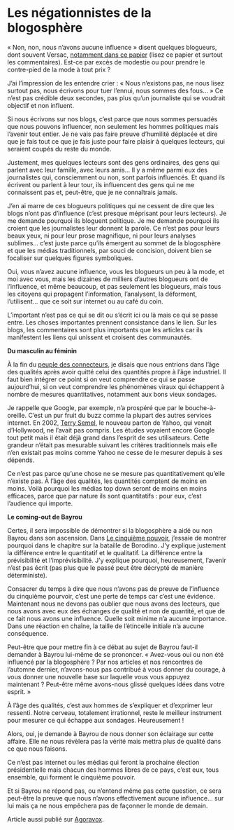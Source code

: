 # Les négationnistes de la blogosphère

« Non, non, nous n’avons aucune influence » disent quelques blogueurs, dont souvent Versac, [notamment dans ce papier](http://2007.blog.20minutes.fr/archive/2007/02/26/bayrou-le-d%C3%A9collage-a-eu-lieu.html) (lisez ce papier et surtout les commentaires). Est-ce par excès de modestie ou pour prendre le contre-pied de la mode à tout prix ?

J’ai l’impression de les entendre crier : « Nous n’existons pas, ne nous lisez surtout pas, nous écrivons pour tuer l’ennui, nous sommes des fous… » Ce n’est pas crédible deux secondes, pas plus qu’un journaliste qui se voudrait objectif et non influent.

Si nous écrivons sur nos blogs, c’est parce que nous sommes persuadés que nous pouvons influencer, non seulement les hommes politiques mais l’avenir tout entier. Je ne vais pas faire preuve d’humilité déplacée et dire que je fais tout ce que je fais juste pour faire plaisir à quelques lecteurs, qui seraient coupés du reste du monde.

Justement, mes quelques lecteurs sont des gens ordinaires, des gens qui parlent avec leur famille, avec leurs amis… Il y a même parmi eux des journalistes qui, consciemment ou non, sont parfois influencés. Et quand ils écrivent ou parlent à leur tour, ils influencent des gens qui ne me connaissent pas et, peut-être, que je ne connaîtrais jamais.

J’en ai marre de ces blogueurs politiques qui ne cessent de dire que les blogs n’ont pas d’influence (c’est presque méprisant pour leurs lecteurs). Je me demande pourquoi ils bloguent politique. Je me demande pourquoi ils croient que les journalistes leur donnent la parole. Ce n’est pas pour leurs beaux yeux, ni pour leur prose magnifique, ni pour leurs analyses sublimes… c’est juste parce qu’ils émergent au sommet de la blogosphère et que les médias traditionnels, par souci de concision, doivent bien se focaliser sur quelques figures symboliques.

Oui, vous n’avez aucune influence, vous les blogueurs un peu à la mode, et moi avec vous, mais les dizaines de milliers d’autres blogueurs ont de l’influence, et même beaucoup, et pas seulement les blogueurs, mais tous les citoyens qui propagent l’information, l’analysent, la déforment, l’utilisent… que ce soit sur internet ou au café du coin.

L’important n’est pas ce qui se dit ou s’écrit ici ou là mais ce qui se passe entre. Les choses importantes prennent consistance dans le lien. Sur les blogs, les commentaires sont plus importants que les articles car ils manifestent les liens qui unissent et croisent des communautés.

**Du masculin au féminin**

À la fin du [peuple des connecteurs](https://tcrouzet.com/le-peuple-des-connecteurs/), je disais que nous entrions dans l’âge des qualités après avoir quitté celui des quantités propre à l’âge industriel. Il faut bien intégrer ce point si on veut comprendre ce qui se passe aujourd’hui, si on veut comprendre les phénomènes viraux qui échappent à nombre de mesures quantitatives, notamment aux bons vieux sondages.

Je rappelle que Google, par exemple, n’a prospéré que par le bouche-à-oreille. C’est un pur fruit du buzz comme la plupart des autres services internet. En 2002, [Terry Semel](http://www.wired.com/wired/archive/15.02/yahoo.html), le nouveau parton de Yahoo, qui venait d’Hollywood, ne l’avait pas compris. Les études voyaient encore Google tout petit mais il était déjà grand dans l’esprit de ses utilisateurs. Cette grandeur n’était pas mesurable suivant les critères traditionnels mais elle n’en existait pas moins comme Yahoo ne cesse de le mesurer depuis à ses dépends.

Ce n’est pas parce qu’une chose ne se mesure pas quantitativement qu’elle n’existe pas. À l’âge des qualités, les quantités comptent de moins en moins. Voilà pourquoi les médias top down seront de moins en moins efficaces, parce que par nature ils sont quantitatifs : pour eux, c’est l’audience qui importe.

**Le coming-out de Bayrou**

Certes, il sera impossible de démontrer si la blogosphère a aidé ou non Bayrou dans son ascension. Dans [Le cinquième pouvoir](https://tcrouzet.com/le-cinquieme-pouvoir/), j’essaie de montrer pourquoi dans le chapitre sur la bataille de Borodino. J’y explique justement la différence entre le quantitatif et le qualitatif. La différence entre la prévisibilité et l’imprévisibilité. J’y explique pourquoi, heureusement, l’avenir n’est pas écrit (pas plus que le passé peut être décrypté de manière déterministe).

Consacrer du temps à dire que nous n’avons pas de preuve de l’influence du cinquième pourvoir, c’est une perte de temps car c’est une évidence. Maintenant nous ne devons pas oublier que nous avons des lecteurs, que nous avons avec eux des échanges de qualité et non de quantité, et que de ce fait nous avons une influence. Quelle soit minime n’a aucune importance. Dans une réaction en chaîne, la taille de l’étincelle initiale n’a aucune conséquence.

Peut-être que pour mettre fin à ce débat au sujet de Bayrou faut-il demander à Bayrou lui-même de se prononcer. « Avez-vous oui ou non été influencé par la blogosphère ? Par nos articles et nos rencontres de l’automne dernier, n’avons-nous pas contribué à vous donner du courage, à vous donner une nouvelle base sur laquelle vous vous appuyez maintenant ? Peut-être même avons-nous glissé quelques idées dans votre esprit. »

À l’âge des qualités, c’est aux hommes de s’expliquer et d’exprimer leur ressenti. Notre cerveau, totalement irrationnel, reste le meilleur instrument pour mesurer ce qui échappe aux sondages. Heureusement !

Alors, oui, je demande à Bayrou de nous donner son éclairage sur cette affaire. Elle ne nous révèlera pas la vérité mais mettra plus de qualité dans ce que nous faisons.

Ce n’est pas internet ou les médias qui feront la prochaine élection présidentielle mais chacun des hommes libres de ce pays, c’est eux, tous ensemble, qui forment le cinquième pouvoir.

Et si Bayrou ne répond pas, ou n’entend même pas cette question, ce sera peut-être la preuve que nous n’avons effectivement aucune influence… sur lui mais ça ne nous empêchera pas de façonner le monde de demain.

Article aussi publié sur [Agoravox](http://www.agoravox.fr/article.php3?id_article=19995).